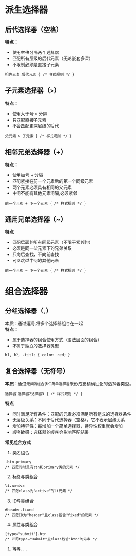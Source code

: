 # 派生选择器

## 后代选择器（空格）
**特点：**
* 使用空格分隔两个选择器
* 匹配所有层级的后代元素（无论嵌套多深）
* 不限制必须是直接子元素

`祖先元素 后代元素 {
  /* 样式规则 */
}`
## 子元素选择器（>）
**特点：**
* 使用大于号 > 分隔
* 只匹配直接子元素
* 不会匹配更深层级的后代

`父元素 > 子元素 {
  /* 样式规则 */
}`
## 相邻兄弟选择器（+）
**特点：**
* 使用加号 + 分隔
* 匹配紧接在前一个元素后的第一个同级元素
* 两个元素必须具有相同的父元素
* 中间不能有其他元素间隔,必须紧邻

`前一个元素 + 下一个元素 {
  /* 样式规则 */
}`
## 通用兄弟选择器（~）
**特点**
* 匹配后面的所有同级元素（不限于紧邻的）
* 必须是同一父元素下的兄弟关系
* 只向后查找，不向前查找
* 可以跳过中间的其他元素

`前一个元素 ~ 下一个元素 {
  /* 样式规则 */
}`

# 组合选择器

## 分组选择器（,）
本质：通过逗号,将多个选择器组合在一起  
**特点：**
* 属于选择器的组合使用方式（语法层面的组合）
* 不属于独立的选择器类型

`h1, h2, .title {
  color: red;
}`

## 复合选择器（无符号）
**本质**：通过`无间隔组合多个简单选择器`来形成更精确匹配的选择器类型。

`选择器1选择器2选择器3 {
  /* 样式规则 */
}`

**特点**
* 同时满足所有条件：匹配的元素必须满足所有组成的选择器条件
* 无层级关系：不同于后代选择器（空格），它不表示层级关系
* 增加特异性：每增加一个简单选择器，特异性权重就会增加
* 顺序敏感：选择器的顺序会影响匹配结果


**常见组合方式**
1. 类名组合
```
.btn.primary
/* 匹配同时具有btn和primary类的元素 */
```
2. 标签与类组合
```
li.active
/* 匹配class为"active"的li元素 */
```
3. ID与类组合
```
#header.fixed
/* 匹配ID为"header"且class包含"fixed"的元素 */
```
4. 属性与类组合
```
[type="submit"].btn
/* 匹配type="submit"且class包含"btn"的元素 */
```
1. 等等. . .